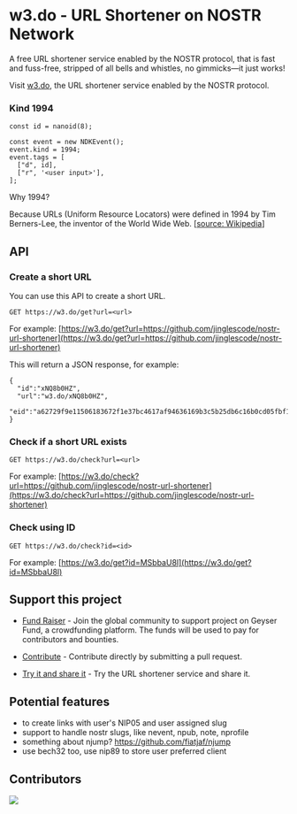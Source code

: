 # w3.do - URL Shortener on NOSTR Network

A free URL shortener service enabled by the NOSTR protocol, that is fast and fuss-free, stripped of all bells and whistles, no gimmicks—it just works!

Visit [w3.do](https://w3.do), the URL shortener service enabled by the NOSTR protocol.

### Kind 1994

```
const id = nanoid(8);

const event = new NDKEvent();
event.kind = 1994;
event.tags = [
  ["d", id],
  ["r", '<user input>'],
];
```

Why 1994?

Because URLs (Uniform Resource Locators) were defined in 1994 by Tim Berners-Lee, the inventor of the World Wide Web. [[source: Wikipedia](https://en.wikipedia.org/wiki)]

## API

### Create a short URL

You can use this API to create a short URL.

```
GET https://w3.do/get?url=<url>
```

For example: [https://w3.do/get?url=https://github.com/jinglescode/nostr-url-shortener](https://w3.do/get?url=https://github.com/jinglescode/nostr-url-shortener)

This will return a JSON response, for example:

```
{
  "id":"xNQ8b0HZ",
  "url":"w3.do/xNQ8b0HZ",
  "eid":"a62729f9e11506183672f1e37bc4617af94636169b3c5b25db6c16b0cd05fbf1"
}
```

### Check if a short URL exists

```
GET https://w3.do/check?url=<url>
```

For example: [https://w3.do/check?url=https://github.com/jinglescode/nostr-url-shortener](https://w3.do/check?url=https://github.com/jinglescode/nostr-url-shortener)

### Check using ID

```
GET https://w3.do/check?id=<id>
```

For example: [https://w3.do/get?id=MSbbaU8l](https://w3.do/get?id=MSbbaU8l)

## Support this project

- [Fund Raiser](https://geyser.fund/project/url/) - Join the global community to support project on Geyser Fund, a crowdfunding platform. The funds will be used to pay for contributors and bounties.

- [Contribute](https://github.com/jinglescode/nostr-password-manager/pulls) - Contribute directly by submitting a pull request.

- [Try it and share it](https://w3.do/) - Try the URL shortener service and share it.

## Potential features

- to create links with user's NIP05 and user assigned slug
- support to handle nostr slugs, like nevent, npub, note, nprofile
- something about njump? https://github.com/fiatjaf/njump
- use bech32 too, use nip89 to store user preferred client

## Contributors

<a href="https://github.com/jinglescode/nostr-url-shortener/graphs/contributors">
  <img src="https://contrib.rocks/image?repo=jinglescode/nostr-url-shortener" />
</a>
